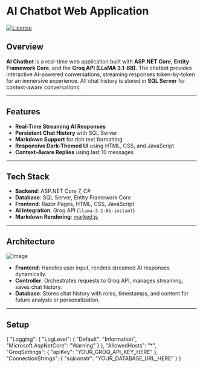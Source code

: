 # AI Chatbot Web Application

[![License](https://img.shields.io/badge/license-MIT-blue.svg)](LICENSE)

## Overview

**AI Chatbot** is a real-time web application built with **ASP.NET Core**, **Entity Framework Core**, and the **Groq API (LLaMA 3.1-8B)**. The chatbot provides interactive AI-powered conversations, streaming responses token-by-token for an immersive experience. All chat history is stored in **SQL Server** for context-aware conversations.

---

## Features

- **Real-Time Streaming AI Responses**  
- **Persistent Chat History** with SQL Server  
- **Markdown Support** for rich text formatting  
- **Responsive Dark-Themed UI** using HTML, CSS, and JavaScript  
- **Context-Aware Replies** using last 10 messages  

---

## Tech Stack

- **Backend**: ASP.NET Core 7, C#  
- **Database**: SQL Server, Entity Framework Core  
- **Frontend**: Razor Pages, HTML, CSS, JavaScript  
- **AI Integration**: Groq API (`llama-3.1-8b-instant`)  
- **Markdown Rendering**: [marked.js](https://marked.js.org/)  

---

## Architecture
![Image](https://github.com/user-attachments/assets/a2f19a52-cefb-45cd-a208-2cf3a2c7d766)
- **Frontend**: Handles user input, renders streamed AI responses dynamically.  
- **Controller**: Orchestrates requests to Groq API, manages streaming, saves chat history.  
- **Database**: Stores chat history with roles, timestamps, and content for future analysis or personalization.

---

## Setup
{
  "Logging": {
    "LogLevel": {
      "Default": "Information",
      "Microsoft.AspNetCore": "Warning"
    }
  },
  "AllowedHosts": "*",
  "GroqSettings": {
    "apiKey": "YOUR_GROQ_API_KEY_HERE"
  },
  "ConnectionStrings": {
    "sqlconstr": "YOUR_DATABASE_URL_HERE"
  }
}


